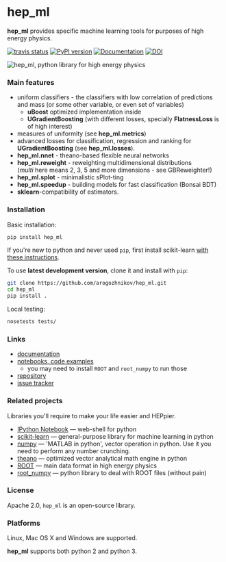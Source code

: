 # hep_ml

**hep_ml** provides specific machine learning tools for purposes of high energy physics.

[![travis status](https://travis-ci.org/arogozhnikov/hep_ml.svg?branch=master)](https://travis-ci.org/arogozhnikov/hep_ml)
[![PyPI version](https://badge.fury.io/py/hep-ml.svg)](https://badge.fury.io/py/hep-ml)
[![Documentation](https://img.shields.io/badge/documentation-link-blue.svg)](https://arogozhnikov.github.io/hep_ml/)
[![DOI](https://zenodo.org/badge/DOI/10.5281/zenodo.1247379.svg)](https://doi.org/10.5281/zenodo.1247391)



![hep_ml, python library for high energy physics](https://github.com/arogozhnikov/hep_ml/blob/data/data_to_download/hep_ml_image.png)


### Main features

* uniform classifiers - the classifiers with low correlation of predictions and mass (or some other variable, or even set of variables)
  * __uBoost__ optimized implementation inside
  * __UGradientBoosting__ (with different losses, specially __FlatnessLoss__ is of high interest)
* measures of uniformity (see **hep_ml.metrics**)
* advanced losses for classification, regression and ranking for __UGradientBoosting__ (see **hep_ml.losses**).  
* **hep_ml.nnet** - theano-based flexible neural networks 
* **hep_ml.reweight** - reweighting multidimensional distributions <br />
  (_multi_ here means 2, 3, 5 and more dimensions - see GBReweighter!)
* **hep_ml.splot** - minimalistic sPlot-ting 
* **hep_ml.speedup** - building models for fast classification (Bonsai BDT)
* **sklearn**-compatibility of estimators.

### Installation

Basic installation:

```bash
pip install hep_ml
```

If you're new to python and never used `pip`, first install scikit-learn [with these instructions](http://scikit-learn.org/stable/install.html).

To use **latest development version**, clone it and install with `pip`:
```bash
git clone https://github.com/arogozhnikov/hep_ml.git
cd hep_ml
pip install .
```

Local testing: 
```bash
nosetests tests/
```

### Links

* [documentation](https://arogozhnikov.github.io/hep_ml/)
* [notebooks, code examples](https://github.com/arogozhnikov/hep_ml/tree/master/notebooks)
    - you may need to install `ROOT` and `root_numpy` to run those 
* [repository](https://github.com/arogozhnikov/hep_ml)
* [issue tracker](https://github.com/arogozhnikov/hep_ml/issues)

### Related projects 
Libraries you'll require to make your life easier and HEPpier.

* [IPython Notebook](http://ipython.org/notebook.html) &mdash; web-shell for python
* [scikit-learn](http://scikit-learn.org/)  &mdash; general-purpose library for machine learning in python
* [numpy](http://www.numpy.org/)  &mdash; 'MATLAB in python', vector operation in python. 
    Use it you need to perform any number crunching. 
* [theano](http://deeplearning.net/software/theano/)  &mdash; optimized vector analytical math engine in python
* [ROOT](https://root.cern.ch/)  &mdash; main data format in high energy physics 
* [root_numpy](http://rootpy.github.io/root_numpy/)  &mdash; python library to deal with ROOT files (without pain)


### License
Apache 2.0, `hep_ml` is an open-source library.

### Platforms 
Linux, Mac OS X and Windows are supported.

**hep_ml** supports both python 2 and python 3.
